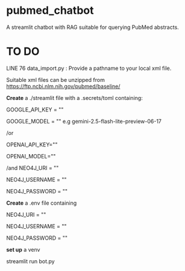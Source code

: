 # pubmed_chatbot
A streamlit chatbot with RAG suitable for querying PubMed abstracts. 


# TO DO

LINE 76 data_import.py : Provide a pathname to your local xml file. 

Suitable xml files can be unzipped from https://ftp.ncbi.nlm.nih.gov/pubmed/baseline/ 


**Create** a ./streamlit file with a .secrets/toml containing:

  GOOGLE_API_KEY = ""
  
  GOOGLE_MODEL = "" e.g gemini-2.5-flash-lite-preview-06-17

/or 

  OPENAI_API_KEY=""
  
  OPENAI_MODEL=""
  
/and 
  NEO4J_URI = ""
  
  NEO4J_USERNAME = ""
  
  NEO4J_PASSWORD = ""
  


**Create** a .env file containing 

  NEO4J_URI = ""
  
  NEO4J_USERNAME = ""
  
  NEO4J_PASSWORD = ""
  

**set up** a venv


streamlit run bot.py 

